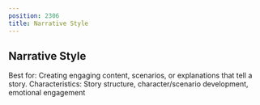 ```yaml
---
position: 2306
title: Narrative Style
---
```


## Narrative Style

Best for: Creating engaging content, scenarios, or explanations that tell a story. Characteristics: Story structure, character/scenario development, emotional engagement